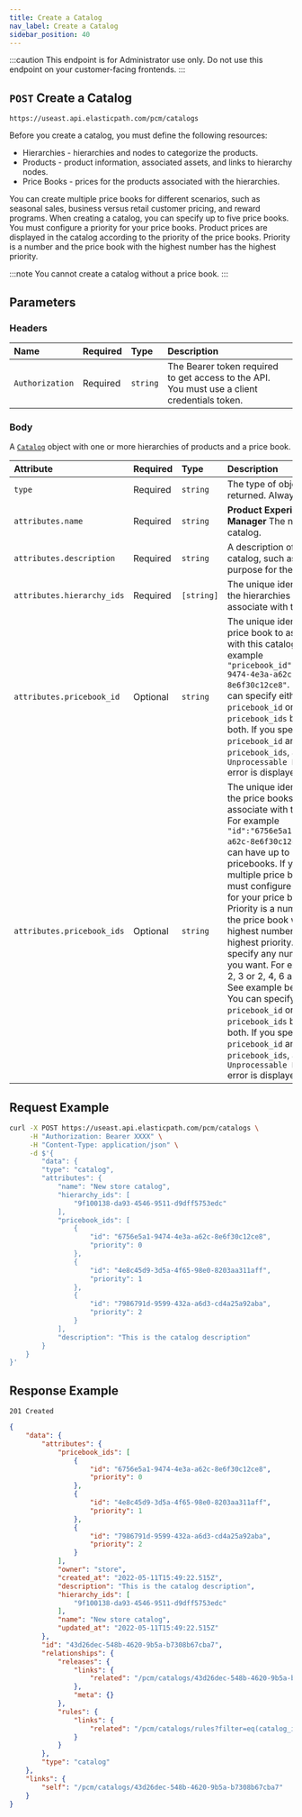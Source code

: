 ```yaml
---
title: Create a Catalog
nav_label: Create a Catalog
sidebar_position: 40
---
```


:::caution
This endpoint is for Administrator use only. Do not use this endpoint on your customer-facing frontends.
:::

## `POST` Create a Catalog

```http
https://useast.api.elasticpath.com/pcm/catalogs
```

Before you create a catalog, you must define the following resources:

- Hierarchies - hierarchies and nodes to categorize the products.
- Products - product information, associated assets, and links to hierarchy nodes.
- Price Books - prices for the products associated with the hierarchies.

You can create multiple price books for different scenarios, such as seasonal sales, business versus retail customer pricing, and reward programs. When creating a catalog, you can specify up to five price books. You must configure a priority for your price books. Product prices are displayed in the catalog according to the priority of the price books. Priority is a number and the price book with the highest number has the highest priority. 

:::note
You cannot create a catalog without a price book.
:::

## Parameters

### Headers

| Name | Required | Type | Description |
| :--- | :--- | :--- | :--- |
| `Authorization` | Required | `string` | The Bearer token required to get access to the API. You must use a client credentials token. |

### Body

A [`Catalog`](/docs/pxm/catalogs/catalogs) object with one or more hierarchies of products and a price book.

| Attribute | Required | Type | Description |
| :--- | :--- | :--- | :--- |
| `type` | Required | `string` | The type of object being returned. Always: `catalog` |
| `attributes.name` | Required | `string` | **Product Experience Manager** The name of the catalog. |
| `attributes.description` | Required | `string` | A description of the catalog, such as the purpose for the catalog. |
| `attributes.hierarchy_ids` | Required | `[string]` | The unique identifiers of the hierarchies to associate with this catalog. |
| `attributes.pricebook_id` | Optional | `string` | The unique identifier of the price book to associate with this catalog. For example `"pricebook_id":"6756e5a1-9474-4e3a-a62c-8e6f30c12ce8"`.  **Note**: You can specify either a `pricebook_id` or `pricebook_ids` but not both. If you specify both a `pricebook_id` and `pricebook_ids`, a `422 Unprocessable Entity` error is displayed. |
| `attributes.pricebook_ids` | Optional | `string` | The unique identifiers of the price books to associate with this catalog. For example `"id":"6756e5a1-9474-4e3a-a62c-8e6f30c12ce8"`. You can have up to 5 pricebooks. If you have multiple price books, you must configure a priority for your price books. Priority is a number and the price book with the highest number has the highest priority. You can specify any numbers that you want. For example, 1, 2, 3 or 2, 4, 6 and so on. See example below. **Note**: You can specify either a `pricebook_id` or `pricebook_ids` but not both. If you specify both a `pricebook_id` and `pricebook_ids`, a `422 Unprocessable Entity` error is displayed. |

## Request Example

```bash
curl -X POST https://useast.api.elasticpath.com/pcm/catalogs \
     -H "Authorization: Bearer XXXX" \
     -H "Content-Type: application/json" \
     -d $'{
        "data": {
        "type": "catalog",
        "attributes": {
            "name": "New store catalog",
            "hierarchy_ids": [
                "9f100138-da93-4546-9511-d9dff5753edc"
            ],
            "pricebook_ids": [
                {
                    "id": "6756e5a1-9474-4e3a-a62c-8e6f30c12ce8",
                    "priority": 0
                },
                {
                    "id": "4e8c45d9-3d5a-4f65-98e0-8203aa311aff",
                    "priority": 1
                },
                {
                    "id": "7986791d-9599-432a-a6d3-cd4a25a92aba",
                    "priority": 2
                }
            ],
            "description": "This is the catalog description"
        }
    }
}'
```

## Response Example

`201 Created`

```json
{
    "data": {
        "attributes": {
            "pricebook_ids": [
                {
                    "id": "6756e5a1-9474-4e3a-a62c-8e6f30c12ce8",
                    "priority": 0
                },
                {
                    "id": "4e8c45d9-3d5a-4f65-98e0-8203aa311aff",
                    "priority": 1
                },
                {
                    "id": "7986791d-9599-432a-a6d3-cd4a25a92aba",
                    "priority": 2
                }
            ],
            "owner": "store",
            "created_at": "2022-05-11T15:49:22.515Z",
            "description": "This is the catalog description",
            "hierarchy_ids": [
                "9f100138-da93-4546-9511-d9dff5753edc"
            ],
            "name": "New store catalog",
            "updated_at": "2022-05-11T15:49:22.515Z"
        },
        "id": "43d26dec-548b-4620-9b5a-b7308b67cba7",
        "relationships": {
            "releases": {
                "links": {
                    "related": "/pcm/catalogs/43d26dec-548b-4620-9b5a-b7308b67cba7/releases"
                },
                "meta": {}
            },
            "rules": {
                "links": {
                    "related": "/pcm/catalogs/rules?filter=eq(catalog_id,43d26dec-548b-4620-9b5a-b7308b67cba7)"
                }
            }
        },
        "type": "catalog"
    },
    "links": {
        "self": "/pcm/catalogs/43d26dec-548b-4620-9b5a-b7308b67cba7"
    }
}
```
